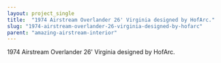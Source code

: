 ```yaml
---
layout: project_single
title:  "1974 Airstream Overlander 26' Virginia designed by HofArc."
slug: "1974-airstream-overlander-26-virginia-designed-by-hofarc"
parent: "amazing-airstream-interior"
---
```

1974 Airstream Overlander 26' Virginia designed by HofArc.